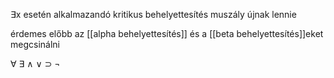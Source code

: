 ∃x esetén alkalmazandó 
kritikus behelyettesítés muszály újnak lennie

érdemes előbb az [[alpha behelyettesítés]] és a [[beta behelyettesítés]]eket megcsinálni


∀  ∃
∧ ∨ ⊃ ¬
